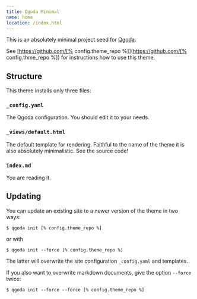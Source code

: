 ```yaml
---
title: Qgoda Minimal
name: home
location: /index.html
---
```

This is an absolutely minimal project seed for [Qgoda](http://www.qgoda.net/).

See [https://github.com/[% config.theme_repo %]](https://github.com/[% config.thme_repo %])
for instructions how to use this theme.

## Structure

This theme installs only three files:

### `_config.yaml`

The Qgoda configuration.  You should edit it to your needs.

### `_views/default.html`

The default template for rendering.  Faithful to the name of the theme
it is also absolutely minimalistic.  See the source code!

### `index.md`

You are reading it.

## Updating

You can update an existing site to a newer version of the theme in two
ways:

```shell
$ qgoda init [% config.theme_repo %] 
```

or with

```shell
$ qgoda init --force [% config.theme_repo %]
```

The latter will overwrite the site configuration `_config.yaml` and
templates.

If you also want to overwrite markdown documents, give the option `--force`
twice:

```shell
$ qgoda init --force --force [% config.theme_repo %]
```
